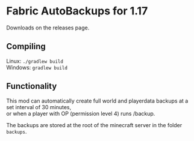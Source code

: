 # Fabric AutoBackups for 1.17
Downloads on the releases page.

## Compiling
Linux:   ``./gradlew build`` \
Windows: ``gradlew build``

## Functionality
This mod can automatically create full world and playerdata backups at a set interval of 30 minutes, \
or when a player with OP (permission level 4) runs /backup.

The backups are stored at the root of the minecraft server in the folder `backups`.
